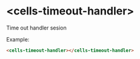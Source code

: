 # &lt;cells-timeout-handler&gt;

Time out handler sesion

Example:
```html
<cells-timeout-handler></cells-timeout-handler>
```
